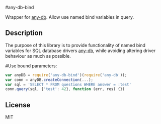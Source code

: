 #any-db-bind

Wrapper for [any-db](https://github.com/grncdr/node-any-db). Allow use named bind variables in query.
## Description

The purpose of this library is to provide functionality of named bind variables for SQL database drivers [any-db](https://github.com/grncdr/node-any-db), while avoiding altering driver behaviour
as much as possible.

#Use bound parameters:
```javascript
var anyDB = require('any-db-bind')(require('any-db'));
var conn = anyDB.createConnection(...);
var sql = 'SELECT * FROM questions WHERE answer = :test'
conn.query(sql, {'test': 42}, function (err, res) {})
```

## License
MIT
